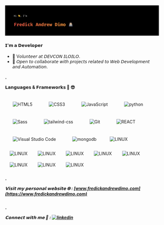 ![github-profile-readme](/img/github-cover.svg)

#### 𝗜'𝗺 𝗮 𝗗𝗲𝘃𝗲𝗹𝗼𝗽𝗲𝗿 

- 🤖 V𝘰𝘭𝘶𝘯𝘵𝘦𝘦𝘳 𝘢𝘵 𝘋𝘌𝘝𝘊𝘖𝘕 𝘐𝘓𝘖𝘐𝘓𝘖.
- 🤝 𝘖𝘱𝘦𝘯 𝘵𝘰 𝘤𝘰𝘭𝘭𝘢𝘣𝘰𝘳𝘢𝘵𝘦 𝘸𝘪𝘵𝘩 𝘱𝘳𝘰𝘫𝘦𝘤𝘵𝘴 𝘳𝘦𝘭𝘢𝘵𝘦𝘥 𝘵𝘰 𝘞𝘦𝘣 𝘋𝘦𝘷𝘦𝘭𝘰𝘱𝘮𝘦𝘯𝘵 𝘢𝘯𝘥 𝘈𝘶𝘵𝘰𝘮𝘢𝘵𝘪𝘰𝘯.

˯

#### 𝗟𝗮𝗻𝗴𝘂𝗮𝗴𝗲𝘀 & 𝗙𝗿𝗮𝗺𝗲𝘄𝗼𝗿𝗸𝘀 💪 😎

<img align="center" alt="HTML5" width="40px" src="https://cdn.jsdelivr.net/gh/devicons/devicon/icons/html5/html5-original.svg" style="padding:0 5px 0 5px; margin: 20px;" /> <img align="center" alt="CSS3" width="40px" src="https://cdn.jsdelivr.net/gh/devicons/devicon/icons/css3/css3-original.svg" style="padding:0 5px;margin: 20px;" />
<img align="center" alt="JavaScript" width="40px" src="https://cdn.jsdelivr.net/gh/devicons/devicon/icons/javascript/javascript-original.svg" style="padding:0 5px 0 5px; margin: 20px;" />
<img align="center" alt="python" width="40px" src="https://cdn.jsdelivr.net/gh/devicons/devicon/icons/python/python-original.svg" style="padding:0 5px 0 5px; margin: 20px;" />
<img align="center" alt="Sass" width="40px" src="https://cdn.jsdelivr.net/gh/devicons/devicon/icons/sass/sass-original.svg" style="padding:0 5px 0 5px; margin: 20px;" />
<img align="center" alt="tailwind-css" width="40px" src="https://cdn.jsdelivr.net/gh/devicons/devicon/icons/tailwindcss/tailwindcss-original.svg" style="padding:0 5px 0 5px; margin: 20px;" />
<img align="center" alt="Git" width="40px" src="https://cdn.jsdelivr.net/gh/devicons/devicon/icons/git/git-original.svg" style="padding:0 5px 0 5px; margin: 20px;" />
<img align="center" alt="REACT" width="40px" src="https://cdn.jsdelivr.net/gh/devicons/devicon/icons/react/react-original.svg" style="padding:0 5px 0 5px; margin: 20px;" />
<img align="center" alt="Visual Studio Code" width="40px" src="https://cdn.jsdelivr.net/gh/devicons/devicon/icons/nodejs/nodejs-original.svg" style="padding:0 5px 0 5px; margin: 20px;" />
<img align="center" alt="mongodb" width="40px" src="https://cdn.jsdelivr.net/gh/devicons/devicon/icons/mongodb/mongodb-original.svg" style="padding:0 5px 0 5px; margin: 20px;" /> <img align="center" alt="LINUX" width="40px" src="https://cdn.jsdelivr.net/gh/devicons/devicon/icons/linux/linux-original.svg" style="padding:0 5px 0 5px; margin: 10px;" /> <img align="center" alt="LINUX" width="40px" src="https://cdn.jsdelivr.net/gh/devicons/devicon/icons/vim/vim-original.svg" style="padding:0 5px 0 5px; margin: 10px;" /> <img align="center" alt="LINUX" width="40px" src="https://cdn.jsdelivr.net/gh/devicons/devicon/icons/bash/bash-original.svg" style="padding:0 5px 0 5px; margin: 10px;" /> <img align="center" alt="LINUX" width="40px" src="https://cdn.jsdelivr.net/gh/devicons/devicon/icons/docker/docker-original.svg" style="padding:0 5px 0 5px; margin: 10px;" /> <img align="center" alt="LINUX" width="40px" src="https://cdn.jsdelivr.net/gh/devicons/devicon/icons/kubernetes/kubernetes-plain.svg" style="padding:0 5px 0 5px; margin: 10px;" /> <img align="center" alt="LINUX" width="40px" src="https://cdn.jsdelivr.net/gh/devicons/devicon/icons/jenkins/jenkins-original.svg" style="padding:0 5px 0 5px; margin: 10px;" /> <img align="center" alt="LINUX" width="40px" src="https://cdn.jsdelivr.net/gh/devicons/devicon/icons/ansible/ansible-original.svg" style="padding:0 5px 0 5px; margin: 10px;" /> <img align="center" alt="LINUX" width="40px" src="https://cdn.jsdelivr.net/gh/devicons/devicon/icons/prometheus/prometheus-original.svg" style="padding:0 5px 0 5px; margin: 10px;" /> <img align="center" alt="LINUX" width="40px" src="https://cdn.jsdelivr.net/gh/devicons/devicon@latest/icons/splunk/splunk-original-wordmark.svg" style="padding:0 5px 0 5px; margin: 10px;" />

˯

##### 𝗩𝗶𝘀𝗶𝘁 𝗺𝘆 𝗽𝗲𝗿𝘀𝗼𝗻𝗮𝗹 𝘄𝗲𝗯𝘀𝗶𝘁𝗲 🌐 : [www.fredickandrewdimo.com](https://www.fredickandrewdimo.com)

˯

##### 𝗖𝗼𝗻𝗻𝗲𝗰𝘁 𝘄𝗶𝘁𝗵 𝗺𝗲 🤝 : [![linkedin](https://img.shields.io/badge/linkedin-0A66C2?style=for-the-badge&logo=linkedin&logoColor=white)](https://www.linkedin.com/in/fadimo/)
